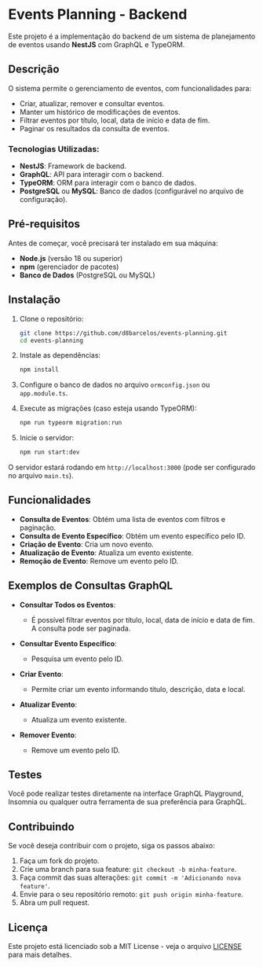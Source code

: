 # Events Planning - Backend

Este projeto é a implementação do backend de um sistema de planejamento de eventos usando **NestJS** com GraphQL e TypeORM.

## Descrição

O sistema permite o gerenciamento de eventos, com funcionalidades para:
- Criar, atualizar, remover e consultar eventos.
- Manter um histórico de modificações de eventos.
- Filtrar eventos por título, local, data de início e data de fim.
- Paginar os resultados da consulta de eventos.

### Tecnologias Utilizadas:
- **NestJS**: Framework de backend.
- **GraphQL**: API para interagir com o backend.
- **TypeORM**: ORM para interagir com o banco de dados.
- **PostgreSQL** ou **MySQL**: Banco de dados (configurável no arquivo de configuração).

## Pré-requisitos

Antes de começar, você precisará ter instalado em sua máquina:
- **Node.js** (versão 18 ou superior)
- **npm** (gerenciador de pacotes)
- **Banco de Dados** (PostgreSQL ou MySQL)

## Instalação

1. Clone o repositório:

    ```bash
    git clone https://github.com/d8barcelos/events-planning.git
    cd events-planning
    ```

2. Instale as dependências:

    ```bash
    npm install
    ```

3. Configure o banco de dados no arquivo `ormconfig.json` ou `app.module.ts`.

4. Execute as migrações (caso esteja usando TypeORM):

    ```bash
    npm run typeorm migration:run
    ```

5. Inicie o servidor:

    ```bash
    npm run start:dev
    ```

O servidor estará rodando em `http://localhost:3000` (pode ser configurado no arquivo `main.ts`).

## Funcionalidades

- **Consulta de Eventos**: Obtém uma lista de eventos com filtros e paginação.
- **Consulta de Evento Específico**: Obtém um evento específico pelo ID.
- **Criação de Evento**: Cria um novo evento.
- **Atualização de Evento**: Atualiza um evento existente.
- **Remoção de Evento**: Remove um evento pelo ID.

## Exemplos de Consultas GraphQL

- **Consultar Todos os Eventos**: 
    - É possível filtrar eventos por título, local, data de início e data de fim. A consulta pode ser paginada.

- **Consultar Evento Específico**: 
    - Pesquisa um evento pelo ID.

- **Criar Evento**: 
    - Permite criar um evento informando título, descrição, data e local.

- **Atualizar Evento**: 
    - Atualiza um evento existente.

- **Remover Evento**: 
    - Remove um evento pelo ID.

## Testes

Você pode realizar testes diretamente na interface GraphQL Playground, Insomnia ou qualquer outra ferramenta de sua preferência para GraphQL.

## Contribuindo

Se você deseja contribuir com o projeto, siga os passos abaixo:

1. Faça um fork do projeto.
2. Crie uma branch para sua feature: `git checkout -b minha-feature`.
3. Faça commit das suas alterações: `git commit -m 'Adicionando nova feature'`.
4. Envie para o seu repositório remoto: `git push origin minha-feature`.
5. Abra um pull request.

## Licença

Este projeto está licenciado sob a MIT License - veja o arquivo [LICENSE](LICENSE) para mais detalhes.
